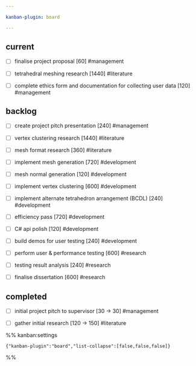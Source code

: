 ```yaml
---

kanban-plugin: board

---
```


## current

- [ ] finalise project proposal [60] #management
- [ ] tetrahedral meshing research [1440] #literature
- [ ] complete ethics form and documentation for collecting user data [120] #management


## backlog

- [ ] create project pitch presentation [240\] #management
- [ ] vertex clustering research [1440] #literature
- [ ] mesh format research [360] #literature
- [ ] implement mesh generation [720] #development
- [ ] mesh normal generation [120] #development
- [ ] implement vertex clustering [600] #development
- [ ] implement alternate tetrahedron arrangement (BCDL) [240] #development
- [ ] efficiency pass [720] #development
- [ ] C# api polish [120] #development
- [ ] build demos for user testing [240] #development
- [ ] perform user & performance testing [600] #research
- [ ] testing result analysis [240] #research
- [ ] finalise dissertation [600] #research


## completed

- [ ] initial project pitch to supervisor [30 -> 30] #management
- [ ] gather initial research [120 -> 150] #literature




%% kanban:settings
```
{"kanban-plugin":"board","list-collapse":[false,false,false]}
```
%%